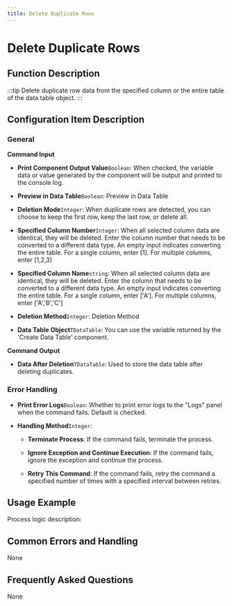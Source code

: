 ```yaml
---
title: Delete Duplicate Rows
---
```


# Delete Duplicate Rows

## Function Description

:::tip 
Delete duplicate row data from the specified column or the entire table of the data table object.
:::

## Configuration Item Description

### General

**Command Input**

- **Print Component Output Value**`Boolean`: When checked, the variable data or value generated by the component will be output and printed to the console log.

- **Preview in Data Table**`Boolean`: Preview in Data Table

- **Deletion Mode**`Integer`: When duplicate rows are detected, you can choose to keep the first row, keep the last row, or delete all.

- **Specified Column Number**`Integer`: When all selected column data are identical, they will be deleted. Enter the column number that needs to be converted to a different data type. An empty input indicates converting the entire table. For a single column, enter [1]. For multiple columns, enter [1,2,3]

- **Specified Column Name**`string`: When all selected column data are identical, they will be deleted. Enter the column that needs to be converted to a different data type. An empty input indicates converting the entire table. For a single column, enter ['A']. For multiple columns, enter ['A','B','C']

- **Deletion Method**`Integer`: Deletion Method

- **Data Table Object**`TDataTable`: You can use the variable returned by the 'Create Data Table' component.


**Command Output**

- **Data After Deletion**`TDataTable`: Used to store the data table after deleting duplicates.


### Error Handling

- **Print Error Logs**`Boolean`: Whether to print error logs to the "Logs" panel when the command fails. Default is checked. 

- **Handling Method**`Integer`:

    - **Terminate Process**: If the command fails, terminate the process.

    - **Ignore Exception and Continue Execution**: If the command fails, ignore the exception and continue the process.

    - **Retry This Command**: If the command fails, retry the command a specified number of times with a specified interval between retries.

## Usage Example

Process logic description:

## Common Errors and Handling

None

## Frequently Asked Questions

None


